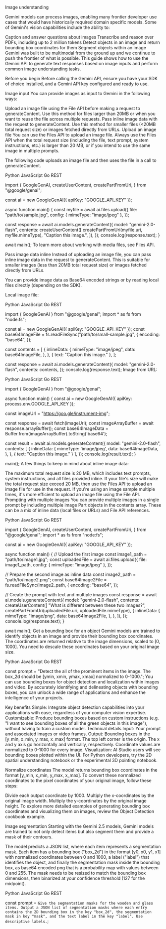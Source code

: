 Image understanding

Gemini models can process images, enabling many frontier developer use cases that would have historically required domain specific models. Some of Gemini's vision capabilities include the ability to:

Caption and answer questions about images
Transcribe and reason over PDFs, including up to 2 million tokens
Detect objects in an image and return bounding box coordinates for them
Segment objects within an image
Gemini was built to be multimodal from the ground up and we continue to push the frontier of what is possible. This guide shows how to use the Gemini API to generate text responses based on image inputs and perform common image understanding tasks.

Before you begin
Before calling the Gemini API, ensure you have your SDK of choice installed, and a Gemini API key configured and ready to use.

Image input
You can provide images as input to Gemini in the following ways:

Upload an image file using the File API before making a request to generateContent. Use this method for files larger than 20MB or when you want to reuse the file across multiple requests.
Pass inline image data with the request to generateContent. Use this method for smaller files (<20MB total request size) or images fetched directly from URLs.
Upload an image file
You can use the Files API to upload an image file. Always use the Files API when the total request size (including the file, text prompt, system instructions, etc.) is larger than 20 MB, or if you intend to use the same image in multiple prompts.

The following code uploads an image file and then uses the file in a call to generateContent.

Python
JavaScript
Go
REST

import {
  GoogleGenAI,
  createUserContent,
  createPartFromUri,
} from "@google/genai";

const ai = new GoogleGenAI({ apiKey: "GOOGLE_API_KEY" });

async function main() {
  const myfile = await ai.files.upload({
    file: "path/to/sample.jpg",
    config: { mimeType: "image/jpeg" },
  });

  const response = await ai.models.generateContent({
    model: "gemini-2.0-flash",
    contents: createUserContent([
      createPartFromUri(myfile.uri, myfile.mimeType),
      "Caption this image.",
    ]),
  });
  console.log(response.text);
}

await main();
To learn more about working with media files, see Files API.

Pass image data inline
Instead of uploading an image file, you can pass inline image data in the request to generateContent. This is suitable for smaller images (less than 20MB total request size) or images fetched directly from URLs.

You can provide image data as Base64 encoded strings or by reading local files directly (depending on the SDK).

Local image file:

Python
JavaScript
Go
REST

import { GoogleGenAI } from "@google/genai";
import * as fs from "node:fs";

const ai = new GoogleGenAI({ apiKey: "GOOGLE_API_KEY" });
const base64ImageFile = fs.readFileSync("path/to/small-sample.jpg", {
  encoding: "base64",
});

const contents = [
  {
    inlineData: {
      mimeType: "image/jpeg",
      data: base64ImageFile,
    },
  },
  { text: "Caption this image." },
];

const response = await ai.models.generateContent({
  model: "gemini-2.0-flash",
  contents: contents,
});
console.log(response.text);
Image from URL:

Python
JavaScript
Go
REST

import { GoogleGenAI } from "@google/genai";

async function main() {
  const ai = new GoogleGenAI({ apiKey: process.env.GOOGLE_API_KEY });

  const imageUrl = "https://goo.gle/instrument-img";

  const response = await fetch(imageUrl);
  const imageArrayBuffer = await response.arrayBuffer();
  const base64ImageData = Buffer.from(imageArrayBuffer).toString('base64');

  const result = await ai.models.generateContent({
    model: "gemini-2.0-flash",
    contents: [
    {
      inlineData: {
        mimeType: 'image/jpeg',
        data: base64ImageData,
      },
    },
    { text: "Caption this image." }
  ],
  });
  console.log(result.text);
}

main();
A few things to keep in mind about inline image data:

The maximum total request size is 20 MB, which includes text prompts, system instructions, and all files provided inline. If your file's size will make the total request size exceed 20 MB, then use the Files API to upload an image file for use in the request.
If you're using an image sample multiple times, it's more efficient to upload an image file using the File API.
Prompting with multiple images
You can provide multiple images in a single prompt by including multiple image Part objects in the contents array. These can be a mix of inline data (local files or URLs) and File API references.

Python
JavaScript
Go
REST

import {
  GoogleGenAI,
  createUserContent,
  createPartFromUri,
} from "@google/genai";
import * as fs from "node:fs";

const ai = new GoogleGenAI({ apiKey: "GOOGLE_API_KEY" });

async function main() {
  // Upload the first image
  const image1_path = "path/to/image1.jpg";
  const uploadedFile = await ai.files.upload({
    file: image1_path,
    config: { mimeType: "image/jpeg" },
  });

  // Prepare the second image as inline data
  const image2_path = "path/to/image2.png";
  const base64Image2File = fs.readFileSync(image2_path, {
    encoding: "base64",
  });

  // Create the prompt with text and multiple images
  const response = await ai.models.generateContent({
    model: "gemini-2.0-flash",
    contents: createUserContent([
      "What is different between these two images?",
      createPartFromUri(uploadedFile.uri, uploadedFile.mimeType),
      {
        inlineData: {
          mimeType: "image/png",
          data: base64Image2File,
        },
      },
    ]),
  });
  console.log(response.text);
}

await main();
Get a bounding box for an object
Gemini models are trained to identify objects in an image and provide their bounding box coordinates. The coordinates are returned relative to the image dimensions, scaled to [0, 1000]. You need to descale these coordinates based on your original image size.

Python
JavaScript
Go
REST

const prompt = "Detect the all of the prominent items in the image. The box_2d should be [ymin, xmin, ymax, xmax] normalized to 0-1000.";
You can use bounding boxes for object detection and localization within images and video. By accurately identifying and delineating objects with bounding boxes, you can unlock a wide range of applications and enhance the intelligence of your projects.

Key benefits
Simple: Integrate object detection capabilities into your applications with ease, regardless of your computer vision expertise.
Customizable: Produce bounding boxes based on custom instructions (e.g. "I want to see bounding boxes of all the green objects in this image"), without having to train a custom model.
Technical details
Input: Your prompt and associated images or video frames.
Output: Bounding boxes in the [y_min, x_min, y_max, x_max] format. The top left corner is the origin. The x and y axis go horizontally and vertically, respectively. Coordinate values are normalized to 0-1000 for every image.
Visualization: AI Studio users will see bounding boxes plotted within the UI.
For Python developers, try the 2D spatial understanding notebook or the experimental 3D pointing notebook.

Normalize coordinates
The model returns bounding box coordinates in the format [y_min, x_min, y_max, x_max]. To convert these normalized coordinates to the pixel coordinates of your original image, follow these steps:

Divide each output coordinate by 1000.
Multiply the x-coordinates by the original image width.
Multiply the y-coordinates by the original image height.
To explore more detailed examples of generating bounding box coordinates and visualizing them on images, review the Object Detection cookbook example.

Image segmentation
Starting with the Gemini 2.5 models, Gemini models are trained to not only detect items but also segment them and provide a mask of their contours.

The model predicts a JSON list, where each item represents a segmentation mask. Each item has a bounding box ("box_2d") in the format [y0, x0, y1, x1] with normalized coordinates between 0 and 1000, a label ("label") that identifies the object, and finally the segmentation mask inside the bounding box, as base64 encoded png that is a probability map with values between 0 and 255. The mask needs to be resized to match the bounding box dimensions, then binarized at your confidence threshold (127 for the midpoint).

Python
JavaScript
Go
REST

const prompt = `
  Give the segmentation masks for the wooden and glass items.
  Output a JSON list of segmentation masks where each entry contains the 2D
  bounding box in the key "box_2d", the segmentation mask in key "mask", and
  the text label in the key "label". Use descriptive labels.
`;    